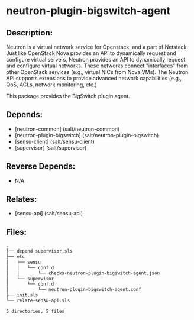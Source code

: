# neutron-plugin-bigswitch-agent

## Description:

Neutron is a virtual network service for Openstack, and a part of Netstack. Just like OpenStack Nova provides an API to dynamically request and configure virtual servers, Neutron provides an API to dynamically request and configure virtual networks. These networks connect "interfaces" from other OpenStack services (e.g., virtual NICs from Nova VMs). The Neutron API supports extensions to provide advanced network capabilities (e.g., QoS, ACLs, network monitoring, etc.)

This package provides the BigSwitch plugin agent.

## Depends:

  -  [neutron-common] (salt/neutron-common)
  -  [neutron-plugin-bigswitch] (salt/neutron-plugin-bigswitch)
  -  [sensu-client] (salt/sensu-client)
  -  [supervisor] (salt/supervisor)

## Reverse Depends:

  -  N/A

## Relates:

  -  [sensu-api] (salt/sensu-api)

## Files:

```bash
.
├── depend-supervisor.sls
├── etc
│   ├── sensu
│   │   └── conf.d
│   │       └── checks-neutron-plugin-bigswitch-agent.json
│   └── supervisor
│       └── conf.d
│           └── neutron-plugin-bigswitch-agent.conf
├── init.sls
└── relate-sensu-api.sls

5 directories, 5 files
```
